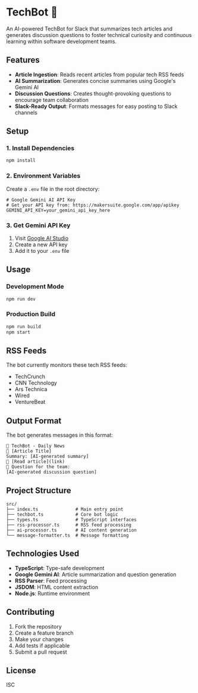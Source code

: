 # TechBot 🤖

An AI-powered TechBot for Slack that summarizes tech articles and generates discussion questions to foster technical curiosity and continuous learning within software development teams.

## Features

- **Article Ingestion**: Reads recent articles from popular tech RSS feeds
- **AI Summarization**: Generates concise summaries using Google's Gemini AI
- **Discussion Questions**: Creates thought-provoking questions to encourage team collaboration
- **Slack-Ready Output**: Formats messages for easy posting to Slack channels

## Setup

### 1. Install Dependencies

```bash
npm install
```

### 2. Environment Variables

Create a `.env` file in the root directory:

```env
# Google Gemini AI API Key
# Get your API key from: https://makersuite.google.com/app/apikey
GEMINI_API_KEY=your_gemini_api_key_here
```

### 3. Get Gemini API Key

1. Visit [Google AI Studio](https://makersuite.google.com/app/apikey)
2. Create a new API key
3. Add it to your `.env` file

## Usage

### Development Mode

```bash
npm run dev
```

### Production Build

```bash
npm run build
npm start
```

## RSS Feeds

The bot currently monitors these tech RSS feeds:

- TechCrunch
- CNN Technology
- Ars Technica
- Wired
- VentureBeat

## Output Format

The bot generates messages in this format:

```
🤖 TechBot - Daily News
📰 [Article Title]
Summary: [AI-generated summary]
🔗 [Read article](link)
💬 Question for the team:
[AI-generated discussion question]
```

## Project Structure

```
src/
├── index.ts              # Main entry point
├── techbot.ts            # Core bot logic
├── types.ts              # TypeScript interfaces
├── rss-processor.ts      # RSS feed processing
├── ai-processor.ts       # AI content generation
└── message-formatter.ts  # Message formatting
```

## Technologies Used

- **TypeScript**: Type-safe development
- **Google Gemini AI**: Article summarization and question generation
- **RSS Parser**: Feed processing
- **JSDOM**: HTML content extraction
- **Node.js**: Runtime environment

## Contributing

1. Fork the repository
2. Create a feature branch
3. Make your changes
4. Add tests if applicable
5. Submit a pull request

## License

ISC
